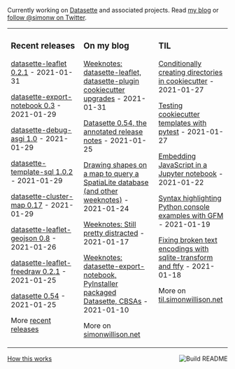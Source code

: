Currently working on [Datasette](https://datasette.io/) and associated projects. Read [my blog](https://simonwillison.net/) or [follow @simonw on Twitter](https://twitter.com/simonw).

<table><tr><td valign="top" width="33%">

### Recent releases
<!-- recent_releases starts -->
[datasette-leaflet 0.2.1](https://github.com/simonw/datasette-leaflet/releases/tag/0.2.1) - 2021-01-31

[datasette-export-notebook 0.3](https://github.com/simonw/datasette-export-notebook/releases/tag/0.3) - 2021-01-29

[datasette-debug-asgi 1.0](https://github.com/simonw/datasette-debug-asgi/releases/tag/1.0) - 2021-01-29

[datasette-template-sql 1.0.2](https://github.com/simonw/datasette-template-sql/releases/tag/1.0.2) - 2021-01-29

[datasette-cluster-map 0.17](https://github.com/simonw/datasette-cluster-map/releases/tag/0.17) - 2021-01-29

[datasette-leaflet-geojson 0.8](https://github.com/simonw/datasette-leaflet-geojson/releases/tag/0.8) - 2021-01-26

[datasette-leaflet-freedraw 0.2.1](https://github.com/simonw/datasette-leaflet-freedraw/releases/tag/0.2.1) - 2021-01-25

[datasette 0.54](https://github.com/simonw/datasette/releases/tag/0.54) - 2021-01-25
<!-- recent_releases ends -->
More [recent releases](https://github.com/simonw/simonw/blob/main/releases.md)
</td><td valign="top" width="34%">

### On my blog
<!-- blog starts -->
[Weeknotes: datasette-leaflet, datasette-plugin cookiecutter upgrades](http://simonwillison.net/2021/Jan/31/weeknotes/) - 2021-01-31

[Datasette 0.54, the annotated release notes](http://simonwillison.net/2021/Jan/25/datasette/) - 2021-01-25

[Drawing shapes on a map to query a SpatiaLite database (and other weeknotes)](http://simonwillison.net/2021/Jan/24/drawing-shapes-spatialite/) - 2021-01-24

[Weeknotes: Still pretty distracted](http://simonwillison.net/2021/Jan/17/weeknotes-still-pretty-distracted/) - 2021-01-17

[Weeknotes: datasette-export-notebook, PyInstaller packaged Datasette, CBSAs](http://simonwillison.net/2021/Jan/10/weeknotes/) - 2021-01-10
<!-- blog ends -->
More on [simonwillison.net](https://simonwillison.net/)
</td><td valign="top" width="33%">

### TIL
<!-- tils starts -->
[Conditionally creating directories in cookiecutter](https://til.simonwillison.net/cookiecutter/conditionally-creating-directories) - 2021-01-27

[Testing cookiecutter templates with pytest](https://til.simonwillison.net/cookiecutter/pytest-for-cookiecutter) - 2021-01-27

[Embedding JavaScript in a Jupyter notebook](https://til.simonwillison.net/jupyter/javascript-in-a-jupyter-notebook) - 2021-01-22

[Syntax highlighting Python console examples with GFM](https://til.simonwillison.net/github/syntax-highlighting-python-console) - 2021-01-19

[Fixing broken text encodings with sqlite-transform and ftfy](https://til.simonwillison.net/sqlite/fixing-column-encoding-with-ftfy-and-sqlite-transform) - 2021-01-18
<!-- tils ends -->
More on [til.simonwillison.net](https://til.simonwillison.net/)
</td></tr></table>

<a href="https://github.com/simonw/simonw/actions"><img src="https://github.com/simonw/simonw/workflows/Build%20README/badge.svg" align="right" alt="Build README"></a> <a href="https://simonwillison.net/2020/Jul/10/self-updating-profile-readme/">How this works</a>
